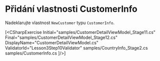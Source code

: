 ﻿Přidání vlastnosti CustomerInfo
===============================
Nadeklarujte vlastnost `NewCustomer` typu `CustomerInfo`.

[<CSharpExercise Initial="samples/CustomerDetailViewModel_Stage11.cs"
        Final="samples/CustomerDetailViewModel_Stage12.cs"
        DisplayName="CustomerDetailViewModel.cs"
        ValidatorId="Lesson3Step10Validator" 
	<Dependencies>
        <Dependency>samples/CountryInfo_Stage2.cs</Dependency>
		<Dependency>samples/CustomerInfo.cs</Dependency>
    </Dependencies>
</CSharpExercise>]/>]